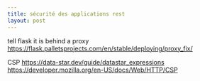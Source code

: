 ```yaml
---
title: sécurité des applications rest
layout: post
---
```


tell flask it is behind a proxy
https://flask.palletsprojects.com/en/stable/deploying/proxy_fix/

CSP
https://data-star.dev/guide/datastar_expressions
https://developer.mozilla.org/en-US/docs/Web/HTTP/CSP
